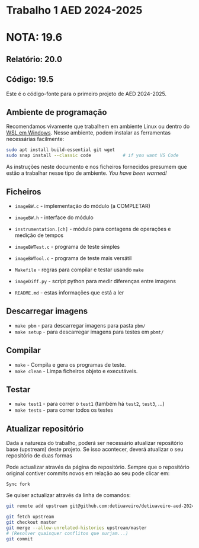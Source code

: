 # Trabalho 1 AED 2024-2025
# NOTA: 19.6
## Relatório: 20.0
## Código: 19.5

Este é o código-fonte para o primeiro projeto de AED 2024-2025.

## Ambiente de programação

Recomendamos vivamente que trabalhem em ambiente Linux
ou dentro do [WSL em Windows][wsl].
Nesse ambiente, podem instalar as ferramentas necessárias facilmente:

```bash
sudo apt install build-essential git wget
sudo snap install --classic code            # if you want VS Code 
```

[wsl]: https://learn.microsoft.com/en-us/windows/wsl/install

As instruções neste documento e nos ficheiros fornecidos
presumem que estão a trabalhar nesse tipo de ambiente.
_You have been warned!_

## Ficheiros

- `imageBW.c` - implementação do módulo (a COMPLETAR)
- `imageBW.h` - interface do módulo
- `instrumentation.[ch]` - módulo para contagens de operações e medição de tempos
- `imageBWTest.c` - programa de teste simples
- `imageBWTool.c` - programa de teste mais versátil
- `Makefile` - regras para compilar e testar usando `make`
- `imageDiff.py` - script python para medir diferenças entre imagens

- `README.md` - estas informações que está a ler

## Descarregar imagens

- `make pbm` - para descarregar imagens para pasta `pbm/`
- `make setup` - para descarregar imagens para testes em `pbmt/`

## Compilar

- `make` - Compila e gera os programas de teste.
- `make clean` - Limpa ficheiros objeto e executáveis.

## Testar

- `make test1` - para correr o `test1` (também há `test2`, `test3`, ...)
- `make tests` - para correr todos os testes


## Atualizar repositório

Dada a natureza do trabalho, poderá ser necessário
atualizar repositório base (upstream) deste projeto.
Se isso acontecer, deverá atualizar o seu repositório de duas formas

Pode actualizar através da página do repositório.
Sempre que o repositório original contiver commits novos em relação ao seu pode clicar em:

```
Sync fork
```

Se quiser actualizar através da linha de comandos:

```bash
git remote add upstream git@github.com:detiuaveiro/detiuaveiro-aed-2024-trabalho-1-aed-imageBW-public.git

git fetch upstream
git checkout master
git merge --allow-unrelated-histories upstream/master
# (Resolver quaisquer conflitos que surjam...)
git commit
```
